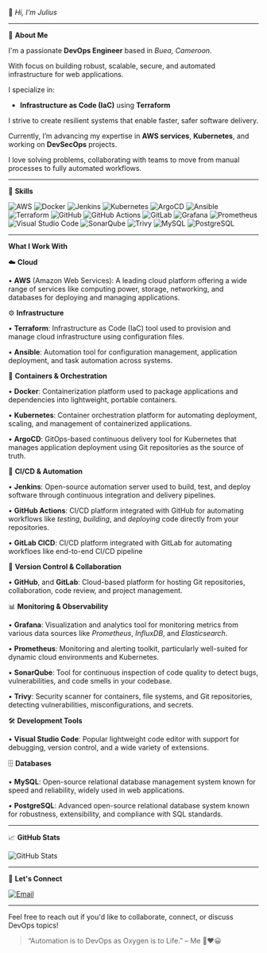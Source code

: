 👋 *Hi, I'm Julius*

---

🚀 **About Me**

I'm a passionate **DevOps Engineer** based in *Buea, Cameroon*.

With focus on building robust, scalable, secure, and automated infrastructure for web applications.

I specialize in:
- **Infrastructure as Code (IaC)** using **Terraform**

I strive to create resilient systems that enable faster, safer software delivery.

Currently, I’m advancing my expertise in **AWS services**, **Kubernetes**, and working on **DevSecOps** projects.

I love solving problems, collaborating with teams to move from manual processes to fully automated workflows.

---
🧰 **Skills**

![AWS](https://img.shields.io/badge/-AWS-232F3E?style=flat&logo=amazon-aws&logoColor=white)
![Docker](https://img.shields.io/badge/-Docker-2496ED?style=flat&logo=docker&logoColor=white)
![Jenkins](https://img.shields.io/badge/-Jenkins-D24939?style=flat&logo=jenkins&logoColor=white)
![Kubernetes](https://img.shields.io/badge/-Kubernetes-326CE5?style=flat&logo=kubernetes&logoColor=white)
![ArgoCD](https://img.shields.io/badge/-ArgoCD-EF7B4D?style=flat&logo=argo&logoColor=white)
![Ansible](https://img.shields.io/badge/-Ansible-EE0000?style=flat&logo=ansible&logoColor=white)
![Terraform](https://img.shields.io/badge/-Terraform-623CE4?style=flat&logo=terraform&logoColor=white)
![GitHub](https://img.shields.io/badge/-GitHub-181717?style=flat&logo=github&logoColor=white)
![GitHub Actions](https://img.shields.io/badge/-GitHub%20Actions-2088FF?style=flat&logo=githubactions&logoColor=white)
![GitLab](https://img.shields.io/badge/-GitLab-FC6D26?style=flat&logo=gitlab&logoColor=white)
![Grafana](https://img.shields.io/badge/-Grafana-F46800?style=flat&logo=grafana&logoColor=white)
![Prometheus](https://img.shields.io/badge/-Prometheus-E6522C?logo=prometheus&logoColor=white&style=flat)
![Visual Studio Code](https://img.shields.io/badge/-VS%20Code-007ACC?style=flat&logo=visual-studio-code&logoColor=white)
![SonarQube](https://img.shields.io/badge/-SonarQube-4E9BCD?style=flat&logo=sonarqube&logoColor=white)
![Trivy](https://img.shields.io/badge/-Trivy-0F172A?style=flat&logo=aqua&logoColor=white)
![MySQL](https://img.shields.io/badge/-MySQL-4479A1?style=flat&logo=mysql&logoColor=white)
![PostgreSQL](https://img.shields.io/badge/-PostgreSQL-336791?style=flat&logo=postgresql&logoColor=white)

---
**What I Work With**

☁️ **Cloud**

•	 **AWS** (Amazon Web Services): A leading cloud platform offering a wide range of services like computing power, storage, networking, and databases for deploying and managing applications.

⚙️ **Infrastructure**

•	 **Terraform**: Infrastructure as Code (IaC) tool used to provision and manage cloud infrastructure using configuration files.

•	 **Ansible**: Automation tool for configuration management, application deployment, and task automation across systems.

🐳 **Containers & Orchestration**

•	 **Docker**: Containerization platform used to package applications and dependencies into lightweight, portable containers.

•	 **Kubernetes**: Container orchestration platform for automating deployment, scaling, and management of containerized applications.

•	 **ArgoCD**: GitOps-based continuous delivery tool for Kubernetes that manages application deployment using Git repositories as the source of truth.

🔄 **CI/CD & Automation**

•	 **Jenkins**: Open-source automation server used to build, test, and deploy software through continuous integration and delivery pipelines.

•	 **GitHub Actions**: CI/CD platform integrated with GitHub for automating workflows like *testing*, *building*, and *deploying* code directly from your repositories.

•    **GitLab CICD**: CI/CD platform integrated with GitLab for automating workfloes like end-to-end CI/CD pipeline

🧰 **Version Control & Collaboration**

•	 **GitHub**, and **GitLab**: Cloud-based platform for hosting Git repositories, collaboration, code review, and project management.

📊 **Monitoring & Observability**

•	 **Grafana**: Visualization and analytics tool for monitoring metrics from various data sources like *Prometheus*, *InfluxDB*, and *Elasticsearch*.

•	 **Prometheus**: Monitoring and alerting toolkit, particularly well-suited for dynamic cloud environments and Kubernetes.

•	 **SonarQube**: Tool for continuous inspection of code quality to detect bugs, vulnerabilities, and code smells in your codebase.

•	 **Trivy**: Security scanner for containers, file systems, and Git repositories, detecting vulnerabilities, misconfigurations, and secrets.

🛠️ **Development Tools**

•	 **Visual Studio Code**: Popular lightweight code editor with support for debugging, version control, and a wide variety of extensions.

🗄️ **Databases**

•	 **MySQL**: Open-source relational database management system known for speed and reliability, widely used in web applications.

•	 **PostgreSQL**: Advanced open-source relational database system known for robustness, extensibility, and compliance with SQL standards.

---

📈 **GitHub Stats**

![GitHub Stats](https://github-readme-stats.vercel.app/api?username=wisdom2608&show_icons=true&theme=radical)

---

💬 **Let's Connect**

[![Email](https://img.shields.io/badge/Email-D14836?style=flat&logo=gmail&logoColor=white)](mailto:mueatech087@gmail.com)

---
Feel free to reach out if you'd like to collaborate, connect, or discuss DevOps topics!

> “Automation is to DevOps as Oxygen is to Life.” – Me 🌹❤️😀
